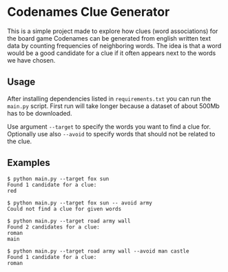 # Codenames Clue Generator

This is a simple project made to explore how clues (word associations) for the board game Codenames can be generated from english written text data by counting frequencies of neighboring words. The idea is that a word would be a good candidate for a clue if it often appears next to the words we have chosen.

## Usage

After installing dependencies listed in `requirements.txt` you can run the `main.py` script. First run will take longer because a dataset of about 500Mb has to be downloaded.

Use argument `--target` to specify the words you want to find a clue for. Optionally use also `--avoid` to specify words that should not be related to the clue.

## Examples

```
$ python main.py --target fox sun
Found 1 candidate for a clue:
red
```
```
$ python main.py --target fox sun -- avoid army
Could not find a clue for given words
```
```
$ python main.py --target road army wall
Found 2 candidates for a clue:
roman
main
```
```
$ python main.py --target road army wall --avoid man castle
Found 1 candidate for a clue:
roman
```